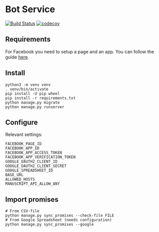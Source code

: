 # Bot Service

[![Build Status](https://travis-ci.org/holderdeord/hdo-bot-service.svg?branch=master)](https://travis-ci.org/holderdeord/hdo-bot-service)
[![codecov](https://codecov.io/gh/holderdeord/hdo-bot-service/branch/master/graph/badge.svg)](https://codecov.io/gh/holderdeord/hdo-bot-service)

## Requirements

For Facebook you need to setup a page and an app. You can follow the guide [here](https://developers.facebook.com/docs/messenger-platform/guides/quick-start/).

## Install
    python3 -m venv venv
    . venv/bin/activate
    pip install -U pip wheel
    pip install -r requirements.txt
    python manage.py migrate
    python manage.py runserver

## Configure
Relevant settings:

    FACEBOOK_PAGE_ID
    FACEBOOK_APP_ID
    FACEBOOK_APP_ACCESS_TOKEN
    FACEBOOK_APP_VERIFICATION_TOKEN
    GOOGLE_OAUTH2_CLIENT_ID
    GOOGLE_OAUTH2_CLIENT_SECRET
    GOOGLE_SPREADSHEET_ID
    BASE_URL
    ALLOWED_HOSTS
    MANUSCRIPT_API_ALLOW_ANY
    
## Import promises
    # From CSV-file
    python manage.py sync_promises --check-file FILE
    # From Google Spreadsheet (needs configuration)
    python manage.py sync_promises --google
